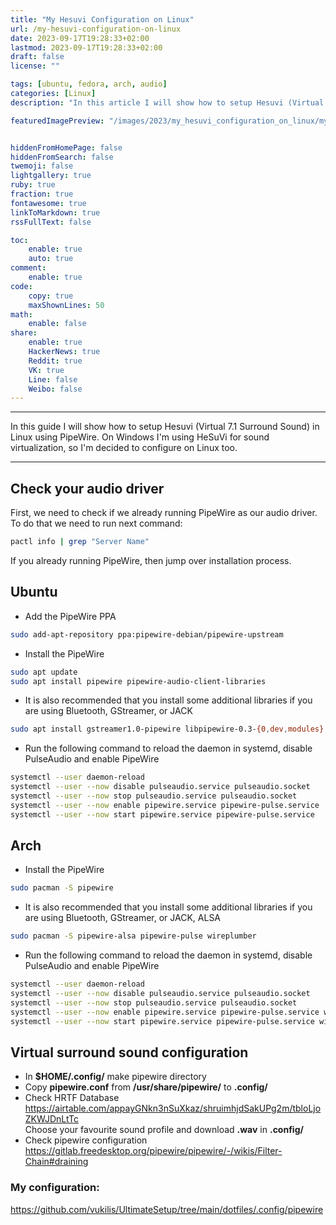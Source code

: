 ```yaml
---
title: "My Hesuvi Configuration on Linux"
url: /my-hesuvi-configuration-on-linux
date: 2023-09-17T19:28:33+02:00
lastmod: 2023-09-17T19:28:33+02:00
draft: false
license: ""

tags: [ubuntu, fedora, arch, audio]
categories: [Linux]
description: "In this article I will show how to setup Hesuvi (Virtual 7.1 Surround Sound) in Linux using PipeWire..."

featuredImagePreview: "/images/2023/my_hesuvi_configuration_on_linux/my_hesuvi_configuration_on_linux.png"


hiddenFromHomePage: false
hiddenFromSearch: false
twemoji: false
lightgallery: true
ruby: true
fraction: true
fontawesome: true
linkToMarkdown: true
rssFullText: false

toc:
    enable: true
    auto: true
comment:
    enable: true
code:
    copy: true
    maxShownLines: 50
math:
    enable: false
share:
    enable: true
    HackerNews: true
    Reddit: true
    VK: true
    Line: false
    Weibo: false
---
```

<!--more-->

---

In this guide I will show how to setup Hesuvi (Virtual 7.1 Surround Sound) in Linux using PipeWire. On Windows I'm using HeSuVi for sound virtualization, so I'm decided to configure on Linux too.

---

## Check your audio driver

First, we need to check if we already running PipeWire as our audio driver. To do that we need to run next command:

```bash
pactl info | grep "Server Name"
```

If you already running PipeWire, then jump over installation process.

## Ubuntu

* Add the PipeWire PPA

```bash
sudo add-apt-repository ppa:pipewire-debian/pipewire-upstream
```
* Install the PipeWire

```bash
sudo apt update
sudo apt install pipewire pipewire-audio-client-libraries
```

* It is also recommended that you install some additional libraries if you are using Bluetooth, GStreamer, or JACK

```bash
sudo apt install gstreamer1.0-pipewire libpipewire-0.3-{0,dev,modules} libspa-0.2-{bluetooth,dev,jack,modules} pipewire{,-{audio-client-libraries,pulse,media-session,bin,locales,tests}}
```

* Run the following command to reload the daemon in systemd, disable PulseAudio and enable PipeWire

```bash
systemctl --user daemon-reload
systemctl --user --now disable pulseaudio.service pulseaudio.socket
systemctl --user --now stop pulseaudio.service pulseaudio.socket
systemctl --user --now enable pipewire.service pipewire-pulse.service
systemctl --user --now start pipewire.service pipewire-pulse.service
```

## Arch

* Install the PipeWire

```bash
sudo pacman -S pipewire
```

* It is also recommended that you install some additional libraries if you are using Bluetooth, GStreamer, or JACK, ALSA

```bash
sudo pacman -S pipewire-alsa pipewire-pulse wireplumber
```

* Run the following command to reload the daemon in systemd, disable PulseAudio and enable PipeWire

```bash
systemctl --user daemon-reload
systemctl --user --now disable pulseaudio.service pulseaudio.socket
systemctl --user --now stop pulseaudio.service pulseaudio.socket
systemctl --user --now enable pipewire.service pipewire-pulse.service wireplumber
systemctl --user --now start pipewire.service pipewire-pulse.service wireplumber
```

## Virtual surround sound configuration

* In **$HOME/.config/** make pipewire directory
* Copy **pipewire.conf** from **/usr/share/pipewire/** to **.config/**
* Check HRTF Database  
https://airtable.com/appayGNkn3nSuXkaz/shruimhjdSakUPg2m/tbloLjoZKWJDnLtTc  
Choose your favourite sound profile and download **.wav** in **.config/**
* Check pipewire configuration  
https://gitlab.freedesktop.org/pipewire/pipewire/-/wikis/Filter-Chain#draining


### My configuration:
https://github.com/vukilis/UltimateSetup/tree/main/dotfiles/.config/pipewire
